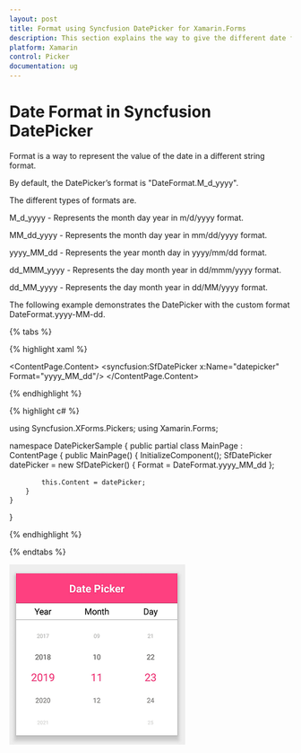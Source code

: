 ```yaml
---
layout: post
title: Format using Syncfusion DatePicker for Xamarin.Forms
description: This section explains the way to give the different date formats to the Syncfusion DatePicker control for Xamarin.Forms  
platform: Xamarin
control: Picker
documentation: ug
---
```


# Date Format in Syncfusion DatePicker 

Format is a way to represent the value of the date in a different string format.

By default, the DatePicker’s format is "DateFormat.M_d_yyyy".

The different types of formats are.

M_d_yyyy - Represents the month day year in m/d/yyyy format.

MM_dd_yyyy - Represents the month day year in mm/dd/yyyy format.

yyyy_MM_dd - Represents the year month day in yyyy/mm/dd format.

dd_MMM_yyyy - Represents the day month year in dd/mmm/yyyy format.

dd_MM_yyyy - Represents the day month year in dd/MM/yyyy format.

The following example demonstrates the DatePicker with the custom format DateFormat.yyyy-MM-dd.

{% tabs %}

{% highlight xaml %}

<?xml version="1.0" encoding="utf-8" ?>
<ContentPage xmlns="http://xamarin.com/schemas/2014/forms"
             xmlns:x="http://schemas.microsoft.com/winfx/2009/xaml"
             xmlns:local="clr-namespace:DatePickerSample"
             xmlns:syncfusion="clr-namespace:Syncfusion.XForms.Pickers;assembly=Syncfusion.SfPicker.XForms"
             x:Class="DatePickerSample.MainPage">
    <ContentPage.Content>
        <syncfusion:SfDatePicker x:Name="datepicker"
                                 Format="yyyy_MM_dd"/>
    </ContentPage.Content>
</ContentPage>

{% endhighlight %}

{% highlight c# %}  

using Syncfusion.XForms.Pickers;
using Xamarin.Forms;

namespace DatePickerSample
{
    public partial class MainPage : ContentPage
    {
        public MainPage()
        {
            InitializeComponent();
            SfDatePicker datePicker = new SfDatePicker()
            {
                Format = DateFormat.yyyy_MM_dd
            };

            this.Content = datePicker;
        }
    }
}

{% endhighlight %}

{% endtabs %}

![Format of SfDatePicker](images/Format_DatePicker.png)